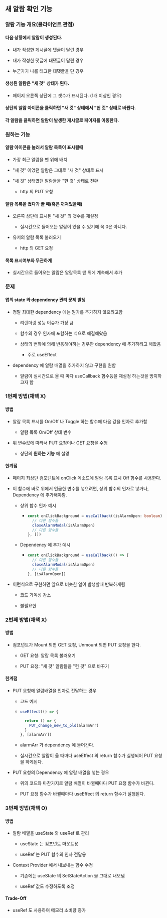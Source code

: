 <div class="block_white">

## **새 알람 확인 기능**

<div class="block_grey">

### **알람 기능 개요(클라이언트 관점)**

#### **다음 상황에서 알람이 생성된다.**

- 내가 작성한 게시글에 댓글이 달린 경우

- 내가 작성한 댓글에 대댓글이 달린 경우

- 누군가가 나를 태그한 대댓글을 단 경우

#### **생성된 알람은 "새 것" 상태가 된다.**

- 페이지 오른쪽 상단에 그 갯수가 표시된다. (1개 이상인 경우)

#### **상단의 알람 아이콘을 클릭하면 "새 것" 상태에서 "헌 것" 상태로 바뀐다.**

#### **각 알람을 클릭하면 알람이 발생한 게시글로 페이지를 이동한다.**

</div>

<div class="block_grey">

### **원하는 기능**

#### **알람 아이콘을 눌러서 알람 목록이 표시될때**
    
- 가장 최근 알람을 맨 위에 배치

- "새 것" 이었던 알람은 그대로 "새 것" 상태로 표시

- "새 것" 상태였던 알람들을 "헌 것" 상태로 전환

    + http 의 PUT 요청

#### **알람 목록을 켰다가 끌 때(혹은 꺼져있을때)**

- 오른쪽 상단에 표시된 "새 것" 의 갯수를 재설정

    + 실시간으로 들어오는 알람이 있을 수 있기에 꼭 0은 아니다.

- 유저의 알람 목록 불러오기

    + http 의 GET 요청

#### **목록 표시여부와 무관하게**

- 실시간으로 들어오는 알람은 알람목록 맨 위에 계속해서 추가

</div>

<div class="block_red">

### **문제**

#### **앱의 state 와 dependency 관리 문제 발생**

- 정말 최대한 dependency 에는 뭔가를 추가하지 않으려고함

    + 리렌더링 성능 이슈가 가장 큼

    + 함수의 경우 인자에 포함하는 식으로 해결해왔음

    + 상태의 변화에 의해 반응해야하는 경우만 dependency 에 추가하려고 해왔음

        * 주로 useEffect

- dependency 에 알람 배열을 추가하지 않고 구현을 원함

    + 알람이 실시간으로 올 때 마다 useCallback 함수등을 재설정 하는것을 방지하고자 함

</div>

<div class="block_orange">

### **1번째 방법(채택 X)**

#### **방법**

- 알람 목록 표시를 On/Off 나 Toggle 하는 함수에 다음 값을 인자로 추가함

    + 알람 목록 On/Off 상태 변수

- 위 변수값에 따라서 PUT 요청이나 GET 요청을 수행

    + 상단의 **원하는 기능** 에 설명

#### **한계점**

- 페이지 최상단 컴포넌트에 onClick 메소드에 알람 목록 표시 Off 함수를 사용한다.

- 이 함수에 바로 위에서 언급한 변수를 넣으려면, 상위 함수의 인자로 넣거나, Dependency 에 추가해야함.

    + 상위 함수 인자 예시

        * ```ts
          const onClickBackground = useCallback((isAlarmOpen: boolean) => {
            // 다른 함수들
            closeAlarmModal(isAlarmOpen)
            // 다른 함수들
          }, [])
          ```

    + Dependency 에 추가 예시

        * ```ts
          const onClickBackground = useCallback(() => {
            // 다른 함수들
            closeAlarmModal(isAlarmOpen)
            // 다른 함수들
          }, [isAlarmOpen])
          ```

- 이런식으로 구현하면 앞으로 비슷한 일이 발생할때 반복하게됨

    + 코드 가독성 감소

    + 불필요한 

</div>

<div class="block_yellow">

### **2번째 방법(채택 X)**

#### **방법**

- 컴포넌트가 Mount 되면 GET 요청, Unmount 되면 PUT 요청을 한다.

    + GET 요청: 알람 목록 불러오기

    + PUT 요청: "새 것" 알람들을 "헌 것" 으로 바꾸기

#### **한계점**

- PUT 요청에 알람배열을 인자로 전달하는 경우

    + 코드 예시

    + ```ts
      useEffect(() => {

        return () => {
          PUT_change_new_to_old(alarmArr)
        }
      }, [alarmArr])
      ```

    + alarmArr 가 dependency 에 들어간다.

    + 실시간으로 알람이 올 때마다 useEffect 의 return 함수가 실행되어 PUT 요청을 하게된다.

- PUT 요청의 Dependency 에 알람 배열을 넣는 경우

    + 위의 코드와 마찬가지로 알람 배열이 바뀔때마다 PUT 요청 함수가 바뀐다.

    + PUT 요청 함수가 바뀔때마다 useEffect 의 return 함수가 실행된다.

</div>

<div class="block_green">

### **3번째 방법(채택 O)**

#### **방법**

- 알람 배열을 useState 와 useRef 로 관리

    + useState 는 컴포넌트 마운트용

    + useRef 는 PUT 함수의 인자 전달용

- Context Provider 에서 내보내는 함수 수정

    + 기존에는 useState 의 SetStateAction 을 그대로 내보냄

    + useRef 값도 수정하도록 조정

#### **Trade-Off**

- useRef 도 사용하여 메모리 소비량 증가

</div>

</div>